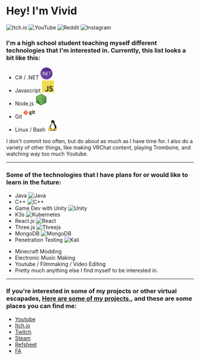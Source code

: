 # Hey!  I'm Vivid
![Itch.io](https://img.shields.io/badge/Vividuwu-%23FF0B34.svg?style=for-the-badge&logo=Itch.io&logoColor=white)  ![YouTube](https://img.shields.io/badge/v_i_v_i_d-%23FF0000.svg?style=for-the-badge&logo=YouTube&logoColor=white)  ![Reddit](https://img.shields.io/badge/u/TheArcticHusky-FF4500?style=for-the-badge&logo=reddit&logoColor=white)  ![Instagram](https://img.shields.io/badge/@vividuwu-%23E4405F.svg?style=for-the-badge&logo=Instagram&logoColor=white)

### I'm a high school student teaching myself different technologies that I'm interested in.  Currently, this list looks a bit like this:

- C# / .NET <img height="32" width="32" src="https://raw.githubusercontent.com/github/explore/93d8a67084f94b2a444e510199a6e7622e5b09a3/topics/dotnet/dotnet.png" /> 
- Javascript <img height="32" width="32" src="https://raw.githubusercontent.com/github/explore/80688e429a7d4ef2fca1e82350fe8e3517d3494d/topics/javascript/javascript.png" />
- Node.js <img height="32" width="32" src="https://raw.githubusercontent.com/github/explore/80688e429a7d4ef2fca1e82350fe8e3517d3494d/topics/nodejs/nodejs.png" />
- Git <img height="32" width="32" src="https://raw.githubusercontent.com/github/explore/80688e429a7d4ef2fca1e82350fe8e3517d3494d/topics/git/git.png" />
- Linux / Bash <img height="32" width="32" src="https://raw.githubusercontent.com/github/explore/80688e429a7d4ef2fca1e82350fe8e3517d3494d/topics/linux/linux.png" />

I don't commit too often, but do about as much as I have time for.  I also do a variety of other things, like making VRChat content, playing Trombone, and watching way too much Youtube.

---

### Some of the technologies that I have plans for or would like to learn in the future:
- Java ![Java](https://img.shields.io/badge/java-%23ED8B00.svg?style=for-the-badge&logo=java&logoColor=white)
- C++ ![C++](https://img.shields.io/badge/c++-%2300599C.svg?style=for-the-badge&logo=c%2B%2B&logoColor=white)
- Game Dev with Unity ![Unity](https://img.shields.io/badge/unity-%23000000.svg?style=for-the-badge&logo=unity&logoColor=white)
- K3s ![Kubernetes](https://img.shields.io/badge/kubernetes-%23326ce5.svg?style=for-the-badge&logo=kubernetes&logoColor=white)
- React.js ![React](https://img.shields.io/badge/react-%2320232a.svg?style=for-the-badge&logo=react&logoColor=%2361DAFB)
- Three.js ![Threejs](https://img.shields.io/badge/threejs-black?style=for-the-badge&logo=three.js&logoColor=white)
- MongoDB ![MongoDB](https://img.shields.io/badge/MongoDB-%234ea94b.svg?style=for-the-badge&logo=mongodb&logoColor=white)
- Penetration Testing ![Kali](https://img.shields.io/badge/Kali-268BEE?style=for-the-badge&logo=kalilinux&logoColor=white)  

+ Minecraft Modding
+ Electronic Music Making
+ Youtube / Filmmaking / Video Editing
+ Pretty much anything else I find myself to be interested in.

---

### If you're interested in some of my projects or other virtual escapades, [Here are some of my projects.](https://github.com/vividuwu?tab=repositories), and these are some places you can find me:     
- [Youtube](https://www.youtube.com/channel/UCwmMOhPynPfEXxpmMnk4crw)
- [Itch.io](https://vividuwu.itch.io/)
- [Twitch](https://www.twitch.tv/vivid_avali)
- [Steam](https://steamcommunity.com/id/vividlights/)
- [Refsheet](https://refsheet.net/Vivid)
- [FA](https://www.furaffinity.net/user/thearctichusky/)
